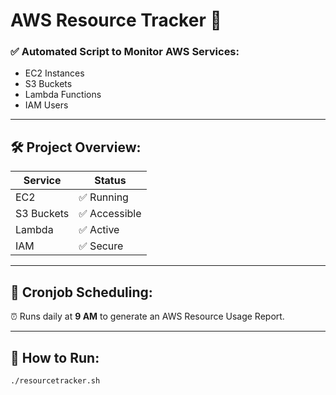 # AWS Resource Tracker 🚀

### ✅ Automated Script to Monitor AWS Services:
- EC2 Instances
- S3 Buckets
- Lambda Functions
- IAM Users

---

## 🛠️ Project Overview:

| Service    | Status    |
|------------|------------------|
| EC2        | ✅ Running |
| S3 Buckets | ✅ Accessible |
| Lambda     | ✅ Active |
| IAM        | ✅ Secure |

---

## 📌 Cronjob Scheduling:

⏰ Runs daily at **9 AM** to generate an AWS Resource Usage Report.

---

## 🎯 How to Run:

```bash
./resourcetracker.sh

